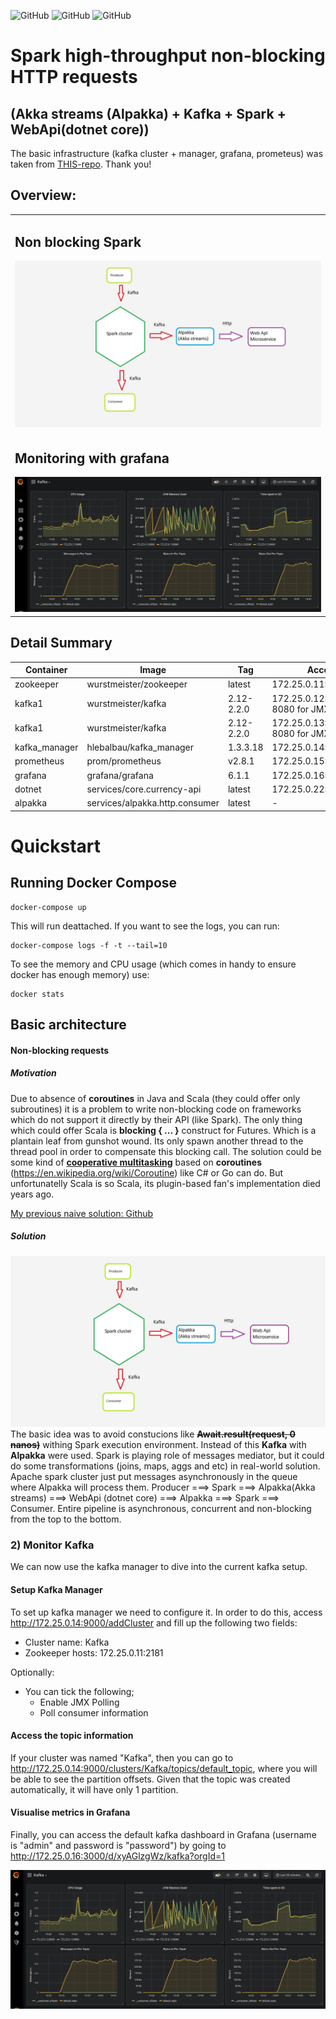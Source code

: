 ![GitHub](https://img.shields.io/badge/Release-PROD-green.svg)
![GitHub](https://img.shields.io/badge/Version-0.0.1-lightgrey.svg)
![GitHub](https://img.shields.io/badge/License-MIT-blue.svg)

# Spark high-throughput non-blocking HTTP requests 

## (Akka streams (Alpakka) + Kafka + Spark + WebApi(dotnet core))
The basic infrastructure (kafka cluster + manager, grafana, prometeus) was taken from [THIS-repo](https://github.com/EthicalML/kafka-spark-streaming-zeppelin-docker). Thank you!

## Overview:

<table>
<tr>
<td style="width: 100%">
<h2>Non blocking Spark</h2>
<img src="images/idea.jpg" alt="">
</td>
</tr>
<tr>
<td style="width: 100%">
<h2>Monitoring with grafana</h2>
<img src="images/grafanakafka.jpg" alt="">
</td>
</tr>
</table>

## Detail Summary

| Container | Image | Tag | Accessible | 
|-|-|-|-|
| zookeeper | wurstmeister/zookeeper | latest | 172.25.0.11:2181 |
| kafka1 | wurstmeister/kafka | 2.12-2.2.0 | 172.25.0.12:9092 (port 8080 for JMX metrics) |
| kafka1 | wurstmeister/kafka | 2.12-2.2.0 | 172.25.0.13:9092 (port 8080 for JMX metrics) |
| kafka_manager | hlebalbau/kafka_manager | 1.3.3.18 | 172.25.0.14:9000 |
| prometheus | prom/prometheus | v2.8.1 | 172.25.0.15:9090 |
| grafana | grafana/grafana | 6.1.1 | 172.25.0.16:3000 |
| dotnet | services/core.currency-api | latest | 172.25.0.22:9000/currency |
| alpakka | services/alpakka.http.consumer | latest | - |

# Quickstart


## Running Docker Compose


```
docker-compose up
```

This will run deattached. If you want to see the logs, you can run:

```
docker-compose logs -f -t --tail=10
```

To see the memory and CPU usage (which comes in handy to ensure docker has enough memory) use:

```
docker stats
```

## Basic architecture

#### Non-blocking requests

##### Motivation
Due to absence of **coroutines** in Java and Scala (they could offer only subroutines) it is a problem to write non-blocking code on frameworks which do not support it directly by their API (like Spark).
The only thing which could offer Scala is **blocking { ... }** construct for Futures. Which is a plantain leaf from gunshot wound. Its only spawn another thread to the thread pool in order to compensate this blocking call.
The solution could be some kind of [**cooperative multitasking**](https://en.wikipedia.org/wiki/Cooperative_multitasking) based on **coroutines** (https://en.wikipedia.org/wiki/Coroutine) like C# or Go can do. But unfortunatelly Scala is so Scala, its plugin-based fan's implementation died years ago.    

[My previous naive solution: Github](https://github.com/scarymrgrey/spark.restconsumer)

##### Solution
![](images/idea.jpg)
The basic idea was to avoid constucions like **~~Await.result(request, 0 nanos)~~** withing Spark execution environment. Instead of this **Kafka** with **Alpakka** were used.
Spark is playing role of messages mediator, but it could do some transformations (joins, maps, aggs and etc) in real-world solution.
Apache spark cluster just put messages asynchronously in the queue where Alpakka will process them.
Producer ===> Spark ===> Alpakka(Akka streams) ===> WebApi (dotnet core) ===> Alpakka ===> Spark ===> Consumer.
Entire pipeline is asynchronous, concurrent and non-blocking from the top to the bottom.


### 2) Monitor Kafka

We can now use the kafka manager to dive into the current kafka setup.

#### Setup Kafka Manager

To set up kafka manager we need to configure it. In order to do this, access http://172.25.0.14:9000/addCluster and fill up the following two fields:

* Cluster name: Kafka
* Zookeeper hosts: 172.25.0.11:2181

Optionally:
* You can tick the following;
    * Enable JMX Polling
    * Poll consumer information

#### Access the topic information

If your cluster was named "Kafka", then you can go to http://172.25.0.14:9000/clusters/Kafka/topics/default_topic, where you will be able to see the partition offsets. Given that the topic was created automatically, it will have only 1 partition.


#### Visualise metrics in Grafana

Finally, you can access the default kafka dashboard in Grafana (username is "admin" and password is "password") by going to http://172.25.0.16:3000/d/xyAGlzgWz/kafka?orgId=1

![](images/grafanakafka.jpg)